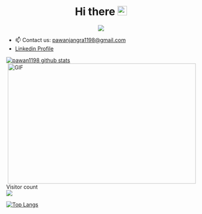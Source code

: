 <h1 align="center"> Hi there  <img src="https://media.giphy.com/media/hvRJCLFzcasrR4ia7z/giphy.gif" width="25px"></h1>

<p align="center">
      <a href="https://twitter.com/pawanjangra1198" alt="Twitter Badgee">
        <img src="https://img.shields.io/badge/Twitter-1DA1F2?style=for-the-badge&logo=twitter&logoColor=white" /></a>
      </p>
      
- 📫 Contact us: pawanjangra1198@gmail.com
- [Linkedin Profile](www.linkedin.com/in/pawanjangra1198)

[![pawan1198 github stats](https://github-readme-stats.vercel.app/api?username=pawan1198)](https://github.com/pawan1198) 
<img alt="GIF" src="https://github.com/abhisheknaiidu/abhisheknaiidu/raw/master/code.gif?raw=true" style="max-width:100%;" width="500" height="320" align="right">
<p align="left"> 

  Visitor count <br />
  <img src="https://profile-counter.glitch.me/pawan1198/count.svg" />
</p>

[![Top Langs](https://github-readme-stats.vercel.app/api/top-langs/?username=pawan1198&langs_count=8&layout=compact)](https://github.com/pawan1198/github-readme-stats)


